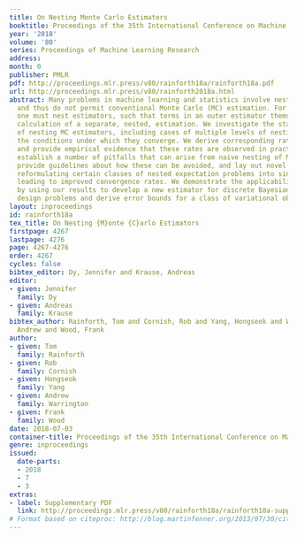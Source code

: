 ```yaml
---
title: On Nesting Monte Carlo Estimators
booktitle: Proceedings of the 35th International Conference on Machine Learning
year: '2018'
volume: '80'
series: Proceedings of Machine Learning Research
address: 
month: 0
publisher: PMLR
pdf: http://proceedings.mlr.press/v80/rainforth18a/rainforth18a.pdf
url: http://proceedings.mlr.press/v80/rainforth2018a.html
abstract: Many problems in machine learning and statistics involve nested expectations
  and thus do not permit conventional Monte Carlo (MC) estimation. For such problems,
  one must nest estimators, such that terms in an outer estimator themselves involve
  calculation of a separate, nested, estimation. We investigate the statistical implications
  of nesting MC estimators, including cases of multiple levels of nesting, and establish
  the conditions under which they converge. We derive corresponding rates of convergence
  and provide empirical evidence that these rates are observed in practice. We further
  establish a number of pitfalls that can arise from naive nesting of MC estimators,
  provide guidelines about how these can be avoided, and lay out novel methods for
  reformulating certain classes of nested expectation problems into single expectations,
  leading to improved convergence rates. We demonstrate the applicability of our work
  by using our results to develop a new estimator for discrete Bayesian experimental
  design problems and derive error bounds for a class of variational objectives.
layout: inproceedings
id: rainforth18a
tex_title: On Nesting {M}onte {C}arlo Estimators
firstpage: 4267
lastpage: 4276
page: 4267-4276
order: 4267
cycles: false
bibtex_editor: Dy, Jennifer and Krause, Andreas
editor:
- given: Jennifer
  family: Dy
- given: Andreas
  family: Krause
bibtex_author: Rainforth, Tom and Cornish, Rob and Yang, Hongseok and Warrington,
  Andrew and Wood, Frank
author:
- given: Tom
  family: Rainforth
- given: Rob
  family: Cornish
- given: Hongseok
  family: Yang
- given: Andrew
  family: Warrington
- given: Frank
  family: Wood
date: 2018-07-03
container-title: Proceedings of the 35th International Conference on Machine Learning
genre: inproceedings
issued:
  date-parts:
  - 2018
  - 7
  - 3
extras:
- label: Supplementary PDF
  link: http://proceedings.mlr.press/v80/rainforth18a/rainforth18a-supp.pdf
# Format based on citeproc: http://blog.martinfenner.org/2013/07/30/citeproc-yaml-for-bibliographies/
---
```

